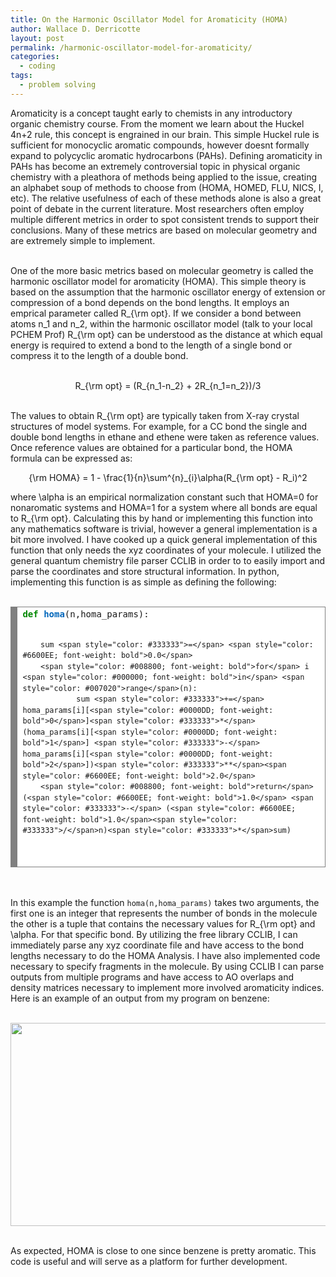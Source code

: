 ```yaml
---
title: On the Harmonic Oscillator Model for Aromaticity (HOMA)
author: Wallace D. Derricotte
layout: post
permalink: /harmonic-oscillator-model-for-aromaticity/
categories:
  - coding
tags:
  - problem solving
---
```


<html>
<head>
<script type="text/javascript" src="http://latex.codecogs.com/latexit.js"></script>
</head>
<body>

Aromaticity is a concept taught early to chemists in any introductory organic chemistry course. From the moment we learn about the Huckel 4n+2 rule, this concept is engrained in our brain. This simple Huckel rule is sufficient for monocyclic aromatic compounds, however doesnt formally expand to polycyclic aromatic hydrocarbons (PAHs). Defining aromaticity in PAHs has become an extremely controversial topic in physical organic chemistry with a pleathora of methods being applied to the issue, creating an alphabet soup of methods to choose from (HOMA, HOMED, FLU, NICS, I, etc). The relative usefulness of each of these methods alone is also a great point of debate in the current literature. Most researchers often employ multiple different metrics in order to spot consistent trends to support their conclusions. Many of these metrics are based on molecular geometry and are extremely simple to implement. <br> <br>

One of the more basic metrics based on molecular geometry is called the harmonic oscillator model for aromaticity (HOMA). This simple theory is based on the assumption that the harmonic oscillator energy of extension or compression of a bond depends on the bond lengths. It employs an emprical parameter called <span lang="latex">R_{\rm opt}</span>. If we consider a bond between atoms <span lang="latex">n_1</span> and <span lang="latex">n_2</span>, within the harmonic oscillator model (talk to your local PCHEM Prof) <span lang="latex">R_{\rm opt}</span> can be understood as the distance at which equal energy is required to extend a bond to the length of a single bond or compress it to the length of a double bond. <br><br>

<center><div lang="latex">
R_{\rm opt} = (R_{n_1-n_2} + 2R_{n_1=n_2})/3
</div></center> <br> 

The values to obtain <span lang="latex">R_{\rm opt}</span> are typically taken from X-ray crystal structures of model systems. For example, for a CC bond the single and double bond lengths in ethane and ethene were taken as reference values. Once reference values are obtained for a particular bond, the HOMA formula can be expressed as:

<center><div lang="latex">
{\rm HOMA} = 1 - \frac{1}{n}\sum^{n}_{i}\alpha(R_{\rm opt} - R_i)^2
</div></center>

where <span lang="latex">\alpha</span> is an empirical normalization constant such that HOMA=0 for nonaromatic systems and HOMA=1 for a system where all bonds are equal to <span lang="latex">R_{\rm opt}</span>. Calculating this by hand or implementing this function into any mathematics software is trivial, however a general implementation is a bit more involved. I have cooked up a quick general implementation of this function that only needs the xyz coordinates of your molecule. I utilized the general quantum chemistry file parser CCLIB in order to to easily import and parse the coordinates and store structural information. In python, implementing this function is as simple as defining the following:<br><br>

<!-- HTML generated using hilite.me --><div style="background: #ffffff; overflow:auto;width:auto;border:solid gray;border-width:.1em .1em .1em .8em;padding:.2em .6em;"><pre style="margin: 0; line-height: 125%"><span style="color: #008800; font-weight: bold">def</span> <span style="color: #0066BB; font-weight: bold">homa</span>(n,homa_params):
        sum <span style="color: #333333">=</span> <span style="color: #6600EE; font-weight: bold">0.0</span>
        <span style="color: #008800; font-weight: bold">for</span> i <span style="color: #000000; font-weight: bold">in</span> <span style="color: #007020">range</span>(n):
                sum <span style="color: #333333">+=</span> homa_params[i][<span style="color: #0000DD; font-weight: bold">0</span>]<span style="color: #333333">*</span>(homa_params[i][<span style="color: #0000DD; font-weight: bold">1</span>] <span style="color: #333333">-</span> homa_params[i][<span style="color: #0000DD; font-weight: bold">2</span>])<span style="color: #333333">**</span><span style="color: #6600EE; font-weight: bold">2.0</span>
        <span style="color: #008800; font-weight: bold">return</span>(<span style="color: #6600EE; font-weight: bold">1.0</span> <span style="color: #333333">-</span> (<span style="color: #6600EE; font-weight: bold">1.0</span><span style="color: #333333">/</span>n)<span style="color: #333333">*</span>sum)
</pre></div> <br> <br>

In this example the function <code>homa(n,homa_params)</code> takes two arguments, the first one is an integer that represents the number of bonds in the molecule the other is a tuple that contains the necessary values for <span lang="latex">R_{\rm opt}</span> and <span lang="latex">\alpha</span>. For that specific bond. By utilizing the free library CCLIB, I can immediately parse any xyz coordinate file and have access to the bond lengths necessary to do the HOMA Analysis. I have also implemented code necessary to specify fragments in the molecule. By using CCLIB I can parse outputs from multiple programs and have access to AO overlaps and density matrices necessary to implement more involved aromaticity indices. Here is an example of an output from my program on benzene:<br><br>

<img src="{{ site.baseurl }}/images/benzene_example.png" style="width:800.01px;height:325.36px;"> <br><br>

As expected, HOMA is close to one since benzene is pretty aromatic. This code is useful and will serve as a platform for further development.
